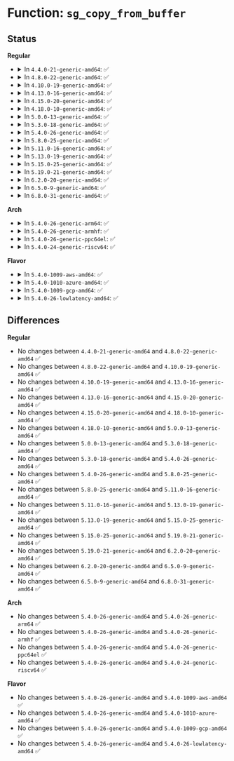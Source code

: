 # Function: <code>sg_copy_from_buffer</code>

## Status
<b>Regular</b>
<ul>
<li>
<details>
<summary>In <code>4.4.0-21-generic-amd64</code>: ✅</summary>

```c
size_t sg_copy_from_buffer(struct scatterlist * sgl, unsigned int nents, const void * buf, size_t buflen)
```

```json
{
  "name": "sg_copy_from_buffer",
  "collision_type": "Unique Global",
  "inline_type": "No",
  "funcs": [
    {
      "addr": 18446744071583016432,
      "name": "sg_copy_from_buffer",
      "external": true,
      "loc": "lib/scatterlist.c:699",
      "file": "lib/scatterlist.c",
      "inline": "seen, unknown",
      "caller_inline": [],
      "caller_func": [
        "drivers/ata/libata-scsi.c:ata_scsi_rbuf_fill",
        "drivers/ata/libata-scsi.c:atapi_qc_complete"
      ]
    }
  ],
  "symbols": [
    {
      "addr": 18446744071583016432,
      "name": "sg_copy_from_buffer",
      "section": ".text",
      "bind": "STB_GLOBAL",
      "size": 17
    }
  ]
}
```
</details>
</li>
<li>
<details>
<summary>In <code>4.8.0-22-generic-amd64</code>: ✅</summary>

```c
size_t sg_copy_from_buffer(struct scatterlist * sgl, unsigned int nents, const void * buf, size_t buflen)
```

```json
{
  "name": "sg_copy_from_buffer",
  "collision_type": "Unique Global",
  "inline_type": "No",
  "funcs": [
    {
      "addr": 18446744071583307376,
      "name": "sg_copy_from_buffer",
      "external": true,
      "loc": "lib/scatterlist.c:699",
      "file": "lib/scatterlist.c",
      "inline": "seen, unknown",
      "caller_inline": [],
      "caller_func": [
        "crypto/rsa-pkcs1pad.c:pkcs1pad_verify_complete",
        "crypto/rsa-pkcs1pad.c:pkcs1pad_decrypt_complete",
        "crypto/rsa-pkcs1pad.c:pkcs1pad_encrypt_sign_complete",
        "drivers/ata/libata-scsi.c:atapi_qc_complete",
        "drivers/ata/libata-scsi.c:ata_scsi_rbuf_fill"
      ]
    }
  ],
  "symbols": [
    {
      "addr": 18446744071583307376,
      "name": "sg_copy_from_buffer",
      "section": ".text",
      "bind": "STB_GLOBAL",
      "size": 17
    }
  ]
}
```
</details>
</li>
<li>
<details>
<summary>In <code>4.10.0-19-generic-amd64</code>: ✅</summary>

```c
size_t sg_copy_from_buffer(struct scatterlist * sgl, unsigned int nents, const void * buf, size_t buflen)
```

```json
{
  "name": "sg_copy_from_buffer",
  "collision_type": "Unique Global",
  "inline_type": "No",
  "funcs": [
    {
      "addr": 18446744071583426704,
      "name": "sg_copy_from_buffer",
      "external": true,
      "loc": "lib/scatterlist.c:699",
      "file": "lib/scatterlist.c",
      "inline": "seen, unknown",
      "caller_inline": [],
      "caller_func": [
        "crypto/rsa-pkcs1pad.c:pkcs1pad_verify_complete",
        "crypto/rsa-pkcs1pad.c:pkcs1pad_decrypt_complete",
        "crypto/rsa-pkcs1pad.c:pkcs1pad_encrypt_sign_complete",
        "drivers/ata/libata-scsi.c:ata_scsi_write_same_xlat",
        "drivers/ata/libata-scsi.c:ata_scsi_write_same_xlat",
        "drivers/ata/libata-scsi.c:atapi_qc_complete",
        "drivers/ata/libata-scsi.c:ata_scsi_rbuf_fill"
      ]
    }
  ],
  "symbols": [
    {
      "addr": 18446744071583426704,
      "name": "sg_copy_from_buffer",
      "section": ".text",
      "bind": "STB_GLOBAL",
      "size": 17
    }
  ]
}
```
</details>
</li>
<li>
<details>
<summary>In <code>4.13.0-16-generic-amd64</code>: ✅</summary>

```c
size_t sg_copy_from_buffer(struct scatterlist * sgl, unsigned int nents, const void * buf, size_t buflen)
```

```json
{
  "name": "sg_copy_from_buffer",
  "collision_type": "Unique Global",
  "inline_type": "No",
  "funcs": [
    {
      "addr": 18446744071583447680,
      "name": "sg_copy_from_buffer",
      "external": true,
      "loc": "lib/scatterlist.c:695",
      "file": "lib/scatterlist.c",
      "inline": "seen, unknown",
      "caller_inline": [],
      "caller_func": [
        "crypto/rsa-pkcs1pad.c:pkcs1pad_verify_complete",
        "crypto/rsa-pkcs1pad.c:pkcs1pad_decrypt_complete",
        "crypto/rsa-pkcs1pad.c:pkcs1pad_encrypt_sign_complete",
        "drivers/ata/libata-scsi.c:ata_scsi_write_same_xlat",
        "drivers/ata/libata-scsi.c:atapi_qc_complete",
        "drivers/ata/libata-scsi.c:ata_scsi_rbuf_fill"
      ]
    }
  ],
  "symbols": [
    {
      "addr": 18446744071583447680,
      "name": "sg_copy_from_buffer",
      "section": ".text",
      "bind": "STB_GLOBAL",
      "size": 17
    }
  ]
}
```
</details>
</li>
<li>
<details>
<summary>In <code>4.15.0-20-generic-amd64</code>: ✅</summary>

```c
size_t sg_copy_from_buffer(struct scatterlist * sgl, unsigned int nents, const void * buf, size_t buflen)
```

```json
{
  "name": "sg_copy_from_buffer",
  "collision_type": "Unique Global",
  "inline_type": "No",
  "funcs": [
    {
      "addr": 18446744071583627808,
      "name": "sg_copy_from_buffer",
      "external": true,
      "loc": "lib/scatterlist.c:736",
      "file": "lib/scatterlist.c",
      "inline": "seen, unknown",
      "caller_inline": [],
      "caller_func": [
        "crypto/rsa-pkcs1pad.c:pkcs1pad_verify_complete",
        "crypto/rsa-pkcs1pad.c:pkcs1pad_decrypt_complete",
        "crypto/rsa-pkcs1pad.c:pkcs1pad_encrypt_sign_complete",
        "drivers/ata/libata-scsi.c:ata_scsi_write_same_xlat",
        "drivers/ata/libata-scsi.c:atapi_qc_complete",
        "drivers/ata/libata-scsi.c:ata_scsi_rbuf_fill"
      ]
    }
  ],
  "symbols": [
    {
      "addr": 18446744071583627808,
      "name": "sg_copy_from_buffer",
      "section": ".text",
      "bind": "STB_GLOBAL",
      "size": 17
    }
  ]
}
```
</details>
</li>
<li>
<details>
<summary>In <code>4.18.0-10-generic-amd64</code>: ✅</summary>

```c
size_t sg_copy_from_buffer(struct scatterlist * sgl, unsigned int nents, const void * buf, size_t buflen)
```

```json
{
  "name": "sg_copy_from_buffer",
  "collision_type": "Unique Global",
  "inline_type": "No",
  "funcs": [
    {
      "addr": 18446744071583844096,
      "name": "sg_copy_from_buffer",
      "external": true,
      "loc": "lib/scatterlist.c:851",
      "file": "lib/scatterlist.c",
      "inline": "seen, unknown",
      "caller_inline": [],
      "caller_func": [
        "crypto/rsa-pkcs1pad.c:pkcs1pad_verify_complete",
        "crypto/rsa-pkcs1pad.c:pkcs1pad_decrypt_complete",
        "crypto/rsa-pkcs1pad.c:pkcs1pad_encrypt_sign_complete",
        "drivers/ata/libata-scsi.c:ata_scsi_write_same_xlat",
        "drivers/ata/libata-scsi.c:atapi_qc_complete",
        "drivers/ata/libata-scsi.c:ata_scsi_rbuf_fill"
      ]
    }
  ],
  "symbols": [
    {
      "addr": 18446744071583844096,
      "name": "sg_copy_from_buffer",
      "section": ".text",
      "bind": "STB_GLOBAL",
      "size": 17
    }
  ]
}
```
</details>
</li>
<li>
<details>
<summary>In <code>5.0.0-13-generic-amd64</code>: ✅</summary>

```c
size_t sg_copy_from_buffer(struct scatterlist * sgl, unsigned int nents, const void * buf, size_t buflen)
```

```json
{
  "name": "sg_copy_from_buffer",
  "collision_type": "Unique Global",
  "inline_type": "No",
  "funcs": [
    {
      "addr": 18446744071583927792,
      "name": "sg_copy_from_buffer",
      "external": true,
      "loc": "lib/scatterlist.c:851",
      "file": "lib/scatterlist.c",
      "inline": "seen, unknown",
      "caller_inline": [],
      "caller_func": [
        "crypto/rsa-pkcs1pad.c:pkcs1pad_verify_complete",
        "crypto/rsa-pkcs1pad.c:pkcs1pad_decrypt_complete",
        "crypto/rsa-pkcs1pad.c:pkcs1pad_encrypt_sign_complete",
        "drivers/ata/libata-scsi.c:ata_scsi_write_same_xlat",
        "drivers/ata/libata-scsi.c:atapi_qc_complete",
        "drivers/ata/libata-scsi.c:ata_scsi_rbuf_fill"
      ]
    }
  ],
  "symbols": [
    {
      "addr": 18446744071583927792,
      "name": "sg_copy_from_buffer",
      "section": ".text",
      "bind": "STB_GLOBAL",
      "size": 17
    }
  ]
}
```
</details>
</li>
<li>
<details>
<summary>In <code>5.3.0-18-generic-amd64</code>: ✅</summary>

```c
size_t sg_copy_from_buffer(struct scatterlist * sgl, unsigned int nents, const void * buf, size_t buflen)
```

```json
{
  "name": "sg_copy_from_buffer",
  "collision_type": "Unique Global",
  "inline_type": "No",
  "funcs": [
    {
      "addr": 18446744071584107680,
      "name": "sg_copy_from_buffer",
      "external": true,
      "loc": "lib/scatterlist.c:886",
      "file": "lib/scatterlist.c",
      "inline": "seen, unknown",
      "caller_inline": [],
      "caller_func": [
        "crypto/rsa-pkcs1pad.c:pkcs1pad_decrypt_complete",
        "crypto/rsa-pkcs1pad.c:pkcs1pad_encrypt_sign_complete",
        "drivers/ata/libata-scsi.c:ata_scsi_write_same_xlat",
        "drivers/ata/libata-scsi.c:atapi_qc_complete",
        "drivers/ata/libata-scsi.c:ata_scsi_rbuf_fill"
      ]
    }
  ],
  "symbols": [
    {
      "addr": 18446744071584107680,
      "name": "sg_copy_from_buffer",
      "section": ".text",
      "bind": "STB_GLOBAL",
      "size": 17
    }
  ]
}
```
</details>
</li>
<li>
<details>
<summary>In <code>5.4.0-26-generic-amd64</code>: ✅</summary>

```c
size_t sg_copy_from_buffer(struct scatterlist * sgl, unsigned int nents, const void * buf, size_t buflen)
```

```json
{
  "name": "sg_copy_from_buffer",
  "collision_type": "Unique Global",
  "inline_type": "No",
  "funcs": [
    {
      "addr": 18446744071584230880,
      "name": "sg_copy_from_buffer",
      "external": true,
      "loc": "lib/scatterlist.c:886",
      "file": "lib/scatterlist.c",
      "inline": "seen, unknown",
      "caller_inline": [],
      "caller_func": [
        "crypto/rsa-pkcs1pad.c:pkcs1pad_decrypt_complete",
        "crypto/rsa-pkcs1pad.c:pkcs1pad_encrypt_sign_complete",
        "drivers/ata/libata-scsi.c:ata_scsi_write_same_xlat",
        "drivers/ata/libata-scsi.c:atapi_qc_complete",
        "drivers/ata/libata-scsi.c:ata_scsi_rbuf_fill"
      ]
    }
  ],
  "symbols": [
    {
      "addr": 18446744071584230880,
      "name": "sg_copy_from_buffer",
      "section": ".text",
      "bind": "STB_GLOBAL",
      "size": 17
    }
  ]
}
```
</details>
</li>
<li>
<details>
<summary>In <code>5.8.0-25-generic-amd64</code>: ✅</summary>

```c
size_t sg_copy_from_buffer(struct scatterlist * sgl, unsigned int nents, const void * buf, size_t buflen)
```

```json
{
  "name": "sg_copy_from_buffer",
  "collision_type": "Unique Global",
  "inline_type": "No",
  "funcs": [
    {
      "addr": 18446744071584636992,
      "name": "sg_copy_from_buffer",
      "external": true,
      "loc": "lib/scatterlist.c:886",
      "file": "lib/scatterlist.c",
      "inline": "seen, unknown",
      "caller_inline": [],
      "caller_func": [
        "crypto/rsa-pkcs1pad.c:pkcs1pad_decrypt_complete",
        "crypto/rsa-pkcs1pad.c:pkcs1pad_encrypt_sign_complete",
        "drivers/ata/libata-scsi.c:ata_format_dsm_trim_descr",
        "drivers/ata/libata-scsi.c:atapi_qc_complete",
        "drivers/ata/libata-scsi.c:ata_scsi_rbuf_fill"
      ]
    }
  ],
  "symbols": [
    {
      "addr": 18446744071584636992,
      "name": "sg_copy_from_buffer",
      "section": ".text",
      "bind": "STB_GLOBAL",
      "size": 17
    }
  ]
}
```
</details>
</li>
<li>
<details>
<summary>In <code>5.11.0-16-generic-amd64</code>: ✅</summary>

```c
size_t sg_copy_from_buffer(struct scatterlist * sgl, unsigned int nents, const void * buf, size_t buflen)
```

```json
{
  "name": "sg_copy_from_buffer",
  "collision_type": "Unique Global",
  "inline_type": "No",
  "funcs": [
    {
      "addr": 18446744071584756000,
      "name": "sg_copy_from_buffer",
      "external": true,
      "loc": "lib/scatterlist.c:967",
      "file": "lib/scatterlist.c",
      "inline": "seen, unknown",
      "caller_inline": [],
      "caller_func": [
        "crypto/rsa-pkcs1pad.c:pkcs1pad_decrypt_complete",
        "crypto/rsa-pkcs1pad.c:pkcs1pad_encrypt_sign_complete",
        "drivers/ata/libata-scsi.c:ata_format_dsm_trim_descr",
        "drivers/ata/libata-scsi.c:atapi_qc_complete",
        "drivers/ata/libata-scsi.c:ata_scsi_rbuf_fill"
      ]
    }
  ],
  "symbols": [
    {
      "addr": 18446744071584756000,
      "name": "sg_copy_from_buffer",
      "section": ".text",
      "bind": "STB_GLOBAL",
      "size": 17
    }
  ]
}
```
</details>
</li>
<li>
<details>
<summary>In <code>5.13.0-19-generic-amd64</code>: ✅</summary>

```c
size_t sg_copy_from_buffer(struct scatterlist * sgl, unsigned int nents, const void * buf, size_t buflen)
```

```json
{
  "name": "sg_copy_from_buffer",
  "collision_type": "Unique Global",
  "inline_type": "No",
  "funcs": [
    {
      "addr": 18446744071584785632,
      "name": "sg_copy_from_buffer",
      "external": true,
      "loc": "lib/scatterlist.c:967",
      "file": "lib/scatterlist.c",
      "inline": "seen, unknown",
      "caller_inline": [],
      "caller_func": [
        "crypto/rsa-pkcs1pad.c:pkcs1pad_decrypt_complete",
        "crypto/rsa-pkcs1pad.c:pkcs1pad_encrypt_sign_complete",
        "drivers/ata/libata-scsi.c:ata_scsi_write_same_xlat",
        "drivers/ata/libata-scsi.c:atapi_qc_complete",
        "drivers/ata/libata-scsi.c:ata_scsi_rbuf_fill"
      ]
    }
  ],
  "symbols": [
    {
      "addr": 18446744071584785632,
      "name": "sg_copy_from_buffer",
      "section": ".text",
      "bind": "STB_GLOBAL",
      "size": 17
    }
  ]
}
```
</details>
</li>
<li>
<details>
<summary>In <code>5.15.0-25-generic-amd64</code>: ✅</summary>

```c
size_t sg_copy_from_buffer(struct scatterlist * sgl, unsigned int nents, const void * buf, size_t buflen)
```

```json
{
  "name": "sg_copy_from_buffer",
  "collision_type": "Unique Global",
  "inline_type": "No",
  "funcs": [
    {
      "addr": 18446744071585216064,
      "name": "sg_copy_from_buffer",
      "external": true,
      "loc": "lib/scatterlist.c:997",
      "file": "lib/scatterlist.c",
      "inline": "seen, unknown",
      "caller_inline": [],
      "caller_func": [
        "crypto/rsa-pkcs1pad.c:pkcs1pad_decrypt_complete",
        "crypto/rsa-pkcs1pad.c:pkcs1pad_encrypt_sign_complete",
        "drivers/ata/libata-scsi.c:ata_scsi_simulate",
        "drivers/ata/libata-scsi.c:ata_scsi_write_same_xlat",
        "drivers/ata/libata-scsi.c:atapi_qc_complete"
      ]
    }
  ],
  "symbols": [
    {
      "addr": 18446744071585216064,
      "name": "sg_copy_from_buffer",
      "section": ".text",
      "bind": "STB_GLOBAL",
      "size": 17
    }
  ]
}
```
</details>
</li>
<li>
<details>
<summary>In <code>5.19.0-21-generic-amd64</code>: ✅</summary>

```c
size_t sg_copy_from_buffer(struct scatterlist * sgl, unsigned int nents, const void * buf, size_t buflen)
```

```json
{
  "name": "sg_copy_from_buffer",
  "collision_type": "Unique Global",
  "inline_type": "No",
  "funcs": [
    {
      "addr": 18446744071586053776,
      "name": "sg_copy_from_buffer",
      "external": true,
      "loc": "lib/scatterlist.c:994",
      "file": "lib/scatterlist.c",
      "inline": "seen, unknown",
      "caller_inline": [],
      "caller_func": [
        "crypto/rsa-pkcs1pad.c:pkcs1pad_decrypt_complete",
        "crypto/rsa-pkcs1pad.c:pkcs1pad_encrypt_sign_complete",
        "drivers/ata/libata-scsi.c:ata_scsi_simulate",
        "drivers/ata/libata-scsi.c:ata_scsi_simulate",
        "drivers/ata/libata-scsi.c:ata_scsi_write_same_xlat",
        "drivers/ata/libata-scsi.c:atapi_qc_complete"
      ]
    }
  ],
  "symbols": [
    {
      "addr": 18446744071586053776,
      "name": "sg_copy_from_buffer",
      "section": ".text",
      "bind": "STB_GLOBAL",
      "size": 35
    }
  ]
}
```
</details>
</li>
<li>
<details>
<summary>In <code>6.2.0-20-generic-amd64</code>: ✅</summary>

```c
size_t sg_copy_from_buffer(struct scatterlist * sgl, unsigned int nents, const void * buf, size_t buflen)
```

```json
{
  "name": "sg_copy_from_buffer",
  "collision_type": "Unique Global",
  "inline_type": "No",
  "funcs": [
    {
      "addr": 18446744071587037792,
      "name": "sg_copy_from_buffer",
      "external": true,
      "loc": "lib/scatterlist.c:1004",
      "file": "lib/scatterlist.c",
      "inline": "seen, unknown",
      "caller_inline": [],
      "caller_func": [
        "crypto/rsa-pkcs1pad.c:pkcs1pad_decrypt_complete",
        "crypto/rsa-pkcs1pad.c:pkcs1pad_encrypt_sign_complete",
        "drivers/ata/libata-scsi.c:ata_scsi_simulate",
        "drivers/ata/libata-scsi.c:ata_scsi_simulate",
        "drivers/ata/libata-scsi.c:ata_scsi_write_same_xlat",
        "drivers/ata/libata-scsi.c:atapi_qc_complete"
      ]
    }
  ],
  "symbols": [
    {
      "addr": 18446744071587037792,
      "name": "sg_copy_from_buffer",
      "section": ".text",
      "bind": "STB_GLOBAL",
      "size": 35
    }
  ]
}
```
</details>
</li>
<li>
<details>
<summary>In <code>6.5.0-9-generic-amd64</code>: ✅</summary>

```c
size_t sg_copy_from_buffer(struct scatterlist * sgl, unsigned int nents, const void * buf, size_t buflen)
```

```json
{
  "name": "sg_copy_from_buffer",
  "collision_type": "Unique Global",
  "inline_type": "No",
  "funcs": [
    {
      "addr": 18446744071587292864,
      "name": "sg_copy_from_buffer",
      "external": true,
      "loc": "lib/scatterlist.c:1006",
      "file": "lib/scatterlist.c",
      "inline": "seen, unknown",
      "caller_inline": [],
      "caller_func": [
        "crypto/rsa-pkcs1pad.c:pkcs1pad_decrypt_complete",
        "crypto/rsa-pkcs1pad.c:pkcs1pad_encrypt_sign_complete",
        "drivers/ata/libata-scsi.c:ata_scsi_simulate",
        "drivers/ata/libata-scsi.c:ata_scsi_simulate",
        "drivers/ata/libata-scsi.c:ata_scsi_write_same_xlat",
        "drivers/ata/libata-scsi.c:atapi_qc_complete"
      ]
    }
  ],
  "symbols": [
    {
      "addr": 18446744071587292864,
      "name": "sg_copy_from_buffer",
      "section": ".text",
      "bind": "STB_GLOBAL",
      "size": 35
    }
  ]
}
```
</details>
</li>
<li>
<details>
<summary>In <code>6.8.0-31-generic-amd64</code>: ✅</summary>

```c
size_t sg_copy_from_buffer(struct scatterlist * sgl, unsigned int nents, const void * buf, size_t buflen)
```

```json
{
  "name": "sg_copy_from_buffer",
  "collision_type": "Unique Global",
  "inline_type": "No",
  "funcs": [
    {
      "addr": 18446744071587578688,
      "name": "sg_copy_from_buffer",
      "external": true,
      "loc": "lib/scatterlist.c:1008",
      "file": "lib/scatterlist.c",
      "inline": "seen, unknown",
      "caller_inline": [],
      "caller_func": [
        "crypto/rsa-pkcs1pad.c:pkcs1pad_decrypt_complete",
        "crypto/rsa-pkcs1pad.c:pkcs1pad_encrypt_sign_complete",
        "drivers/ata/libata-scsi.c:ata_scsi_simulate",
        "drivers/ata/libata-scsi.c:ata_scsi_simulate",
        "drivers/ata/libata-scsi.c:ata_scsi_write_same_xlat",
        "drivers/ata/libata-scsi.c:atapi_qc_complete"
      ]
    }
  ],
  "symbols": [
    {
      "addr": 18446744071587578688,
      "name": "sg_copy_from_buffer",
      "section": ".text",
      "bind": "STB_GLOBAL",
      "size": 35
    }
  ]
}
```
</details>
</li>
</ul>
<b>Arch</b>
<ul>
<li>
<details>
<summary>In <code>5.4.0-26-generic-arm64</code>: ✅</summary>

```c
size_t sg_copy_from_buffer(struct scatterlist * sgl, unsigned int nents, const void * buf, size_t buflen)
```

```json
{
  "name": "sg_copy_from_buffer",
  "collision_type": "Unique Global",
  "inline_type": "No",
  "funcs": [
    {
      "addr": 18446603336496105904,
      "name": "sg_copy_from_buffer",
      "external": true,
      "loc": "lib/scatterlist.c:886",
      "file": "lib/scatterlist.c",
      "inline": "seen, unknown",
      "caller_inline": [],
      "caller_func": [
        "crypto/rsa-pkcs1pad.c:pkcs1pad_decrypt_complete",
        "crypto/rsa-pkcs1pad.c:pkcs1pad_encrypt_sign_complete",
        "drivers/ata/libata-scsi.c:ata_scsi_write_same_xlat",
        "drivers/ata/libata-scsi.c:atapi_qc_complete",
        "drivers/ata/libata-scsi.c:ata_scsi_rbuf_fill"
      ]
    }
  ],
  "symbols": [
    {
      "addr": 18446603336496105904,
      "name": "sg_copy_from_buffer",
      "section": ".text",
      "bind": "STB_GLOBAL",
      "size": 28
    }
  ]
}
```
</details>
</li>
<li>
<details>
<summary>In <code>5.4.0-26-generic-armhf</code>: ✅</summary>

```c
size_t sg_copy_from_buffer(struct scatterlist * sgl, unsigned int nents, const void * buf, size_t buflen)
```

```json
{
  "name": "sg_copy_from_buffer",
  "collision_type": "Unique Global",
  "inline_type": "No",
  "funcs": [
    {
      "addr": 3229430764,
      "name": "sg_copy_from_buffer",
      "external": true,
      "loc": "lib/scatterlist.c:886",
      "file": "lib/scatterlist.c",
      "inline": "seen, unknown",
      "caller_inline": [],
      "caller_func": [
        "crypto/rsa-pkcs1pad.c:pkcs1pad_decrypt_complete",
        "crypto/rsa-pkcs1pad.c:pkcs1pad_encrypt_sign_complete",
        "drivers/ata/libata-scsi.c:ata_scsi_write_same_xlat",
        "drivers/ata/libata-scsi.c:atapi_qc_complete",
        "drivers/ata/libata-scsi.c:ata_scsi_rbuf_fill",
        "drivers/mmc/host/sdhci.c:sdhci_request_done"
      ]
    }
  ],
  "symbols": [
    {
      "addr": 3229430764,
      "name": "sg_copy_from_buffer",
      "section": ".text",
      "bind": "STB_GLOBAL",
      "size": 40
    }
  ]
}
```
</details>
</li>
<li>
<details>
<summary>In <code>5.4.0-26-generic-ppc64el</code>: ✅</summary>

```c
size_t sg_copy_from_buffer(struct scatterlist * sgl, unsigned int nents, const void * buf, size_t buflen)
```

```json
{
  "name": "sg_copy_from_buffer",
  "collision_type": "Unique Global",
  "inline_type": "No",
  "funcs": [
    {
      "addr": 13835058055290353120,
      "name": "sg_copy_from_buffer",
      "external": true,
      "loc": "lib/scatterlist.c:886",
      "file": "lib/scatterlist.c",
      "inline": "seen, unknown",
      "caller_inline": [],
      "caller_func": [
        "crypto/rsa-pkcs1pad.c:pkcs1pad_decrypt_complete",
        "crypto/rsa-pkcs1pad.c:pkcs1pad_encrypt_sign_complete",
        "drivers/ata/libata-scsi.c:ata_scsi_write_same_xlat",
        "drivers/ata/libata-scsi.c:atapi_qc_complete",
        "drivers/ata/libata-scsi.c:ata_scsi_rbuf_fill"
      ]
    }
  ],
  "symbols": [
    {
      "addr": 13835058055290353120,
      "name": "sg_copy_from_buffer",
      "section": ".text",
      "bind": "STB_GLOBAL",
      "size": 20
    }
  ]
}
```
</details>
</li>
<li>
<details>
<summary>In <code>5.4.0-24-generic-riscv64</code>: ✅</summary>

```c
size_t sg_copy_from_buffer(struct scatterlist * sgl, unsigned int nents, const void * buf, size_t buflen)
```

```json
{
  "name": "sg_copy_from_buffer",
  "collision_type": "Unique Global",
  "inline_type": "No",
  "funcs": [
    {
      "addr": 18446743936275172128,
      "name": "sg_copy_from_buffer",
      "external": true,
      "loc": "lib/scatterlist.c:886",
      "file": "lib/scatterlist.c",
      "inline": "seen, unknown",
      "caller_inline": [],
      "caller_func": [
        "crypto/rsa-pkcs1pad.c:pkcs1pad_decrypt_complete",
        "crypto/rsa-pkcs1pad.c:pkcs1pad_encrypt_sign_complete",
        "drivers/ata/libata-scsi.c:ata_scsi_write_same_xlat",
        "drivers/ata/libata-scsi.c:atapi_qc_complete",
        "drivers/ata/libata-scsi.c:ata_scsi_rbuf_fill"
      ]
    }
  ],
  "symbols": [
    {
      "addr": 18446743936275172128,
      "name": "sg_copy_from_buffer",
      "section": ".text",
      "bind": "STB_GLOBAL",
      "size": 28
    }
  ]
}
```
</details>
</li>
</ul>
<b>Flavor</b>
<ul>
<li>
<details>
<summary>In <code>5.4.0-1009-aws-amd64</code>: ✅</summary>

```c
size_t sg_copy_from_buffer(struct scatterlist * sgl, unsigned int nents, const void * buf, size_t buflen)
```

```json
{
  "name": "sg_copy_from_buffer",
  "collision_type": "Unique Global",
  "inline_type": "No",
  "funcs": [
    {
      "addr": 18446744071584199616,
      "name": "sg_copy_from_buffer",
      "external": true,
      "loc": "lib/scatterlist.c:886",
      "file": "lib/scatterlist.c",
      "inline": "seen, unknown",
      "caller_inline": [],
      "caller_func": [
        "crypto/rsa-pkcs1pad.c:pkcs1pad_decrypt_complete",
        "crypto/rsa-pkcs1pad.c:pkcs1pad_encrypt_sign_complete",
        "drivers/ata/libata-scsi.c:ata_scsi_write_same_xlat",
        "drivers/ata/libata-scsi.c:atapi_qc_complete",
        "drivers/ata/libata-scsi.c:ata_scsi_rbuf_fill"
      ]
    }
  ],
  "symbols": [
    {
      "addr": 18446744071584199616,
      "name": "sg_copy_from_buffer",
      "section": ".text",
      "bind": "STB_GLOBAL",
      "size": 17
    }
  ]
}
```
</details>
</li>
<li>
<details>
<summary>In <code>5.4.0-1010-azure-amd64</code>: ✅</summary>

```c
size_t sg_copy_from_buffer(struct scatterlist * sgl, unsigned int nents, const void * buf, size_t buflen)
```

```json
{
  "name": "sg_copy_from_buffer",
  "collision_type": "Unique Global",
  "inline_type": "No",
  "funcs": [
    {
      "addr": 18446744071584134832,
      "name": "sg_copy_from_buffer",
      "external": true,
      "loc": "lib/scatterlist.c:886",
      "file": "lib/scatterlist.c",
      "inline": "seen, unknown",
      "caller_inline": [],
      "caller_func": [
        "crypto/rsa-pkcs1pad.c:pkcs1pad_decrypt_complete",
        "crypto/rsa-pkcs1pad.c:pkcs1pad_encrypt_sign_complete",
        "drivers/ata/libata-scsi.c:ata_scsi_write_same_xlat",
        "drivers/ata/libata-scsi.c:atapi_qc_complete",
        "drivers/ata/libata-scsi.c:ata_scsi_rbuf_fill"
      ]
    }
  ],
  "symbols": [
    {
      "addr": 18446744071584134832,
      "name": "sg_copy_from_buffer",
      "section": ".text",
      "bind": "STB_GLOBAL",
      "size": 17
    }
  ]
}
```
</details>
</li>
<li>
<details>
<summary>In <code>5.4.0-1009-gcp-amd64</code>: ✅</summary>

```c
size_t sg_copy_from_buffer(struct scatterlist * sgl, unsigned int nents, const void * buf, size_t buflen)
```

```json
{
  "name": "sg_copy_from_buffer",
  "collision_type": "Unique Global",
  "inline_type": "No",
  "funcs": [
    {
      "addr": 18446744071584183376,
      "name": "sg_copy_from_buffer",
      "external": true,
      "loc": "lib/scatterlist.c:886",
      "file": "lib/scatterlist.c",
      "inline": "seen, unknown",
      "caller_inline": [],
      "caller_func": [
        "crypto/rsa-pkcs1pad.c:pkcs1pad_decrypt_complete",
        "crypto/rsa-pkcs1pad.c:pkcs1pad_encrypt_sign_complete",
        "drivers/ata/libata-scsi.c:ata_scsi_write_same_xlat",
        "drivers/ata/libata-scsi.c:atapi_qc_complete",
        "drivers/ata/libata-scsi.c:ata_scsi_rbuf_fill"
      ]
    }
  ],
  "symbols": [
    {
      "addr": 18446744071584183376,
      "name": "sg_copy_from_buffer",
      "section": ".text",
      "bind": "STB_GLOBAL",
      "size": 17
    }
  ]
}
```
</details>
</li>
<li>
<details>
<summary>In <code>5.4.0-26-lowlatency-amd64</code>: ✅</summary>

```c
size_t sg_copy_from_buffer(struct scatterlist * sgl, unsigned int nents, const void * buf, size_t buflen)
```

```json
{
  "name": "sg_copy_from_buffer",
  "collision_type": "Unique Global",
  "inline_type": "No",
  "funcs": [
    {
      "addr": 18446744071584287728,
      "name": "sg_copy_from_buffer",
      "external": true,
      "loc": "lib/scatterlist.c:886",
      "file": "lib/scatterlist.c",
      "inline": "seen, unknown",
      "caller_inline": [],
      "caller_func": [
        "crypto/rsa-pkcs1pad.c:pkcs1pad_decrypt_complete",
        "crypto/rsa-pkcs1pad.c:pkcs1pad_encrypt_sign_complete",
        "drivers/ata/libata-scsi.c:ata_scsi_write_same_xlat",
        "drivers/ata/libata-scsi.c:atapi_qc_complete",
        "drivers/ata/libata-scsi.c:ata_scsi_rbuf_fill"
      ]
    }
  ],
  "symbols": [
    {
      "addr": 18446744071584287728,
      "name": "sg_copy_from_buffer",
      "section": ".text",
      "bind": "STB_GLOBAL",
      "size": 17
    }
  ]
}
```
</details>
</li>
</ul>

## Differences
<b>Regular</b>
<ul>
<li>
No changes between <code>4.4.0-21-generic-amd64</code> and <code>4.8.0-22-generic-amd64</code> ✅
</li>
<li>
No changes between <code>4.8.0-22-generic-amd64</code> and <code>4.10.0-19-generic-amd64</code> ✅
</li>
<li>
No changes between <code>4.10.0-19-generic-amd64</code> and <code>4.13.0-16-generic-amd64</code> ✅
</li>
<li>
No changes between <code>4.13.0-16-generic-amd64</code> and <code>4.15.0-20-generic-amd64</code> ✅
</li>
<li>
No changes between <code>4.15.0-20-generic-amd64</code> and <code>4.18.0-10-generic-amd64</code> ✅
</li>
<li>
No changes between <code>4.18.0-10-generic-amd64</code> and <code>5.0.0-13-generic-amd64</code> ✅
</li>
<li>
No changes between <code>5.0.0-13-generic-amd64</code> and <code>5.3.0-18-generic-amd64</code> ✅
</li>
<li>
No changes between <code>5.3.0-18-generic-amd64</code> and <code>5.4.0-26-generic-amd64</code> ✅
</li>
<li>
No changes between <code>5.4.0-26-generic-amd64</code> and <code>5.8.0-25-generic-amd64</code> ✅
</li>
<li>
No changes between <code>5.8.0-25-generic-amd64</code> and <code>5.11.0-16-generic-amd64</code> ✅
</li>
<li>
No changes between <code>5.11.0-16-generic-amd64</code> and <code>5.13.0-19-generic-amd64</code> ✅
</li>
<li>
No changes between <code>5.13.0-19-generic-amd64</code> and <code>5.15.0-25-generic-amd64</code> ✅
</li>
<li>
No changes between <code>5.15.0-25-generic-amd64</code> and <code>5.19.0-21-generic-amd64</code> ✅
</li>
<li>
No changes between <code>5.19.0-21-generic-amd64</code> and <code>6.2.0-20-generic-amd64</code> ✅
</li>
<li>
No changes between <code>6.2.0-20-generic-amd64</code> and <code>6.5.0-9-generic-amd64</code> ✅
</li>
<li>
No changes between <code>6.5.0-9-generic-amd64</code> and <code>6.8.0-31-generic-amd64</code> ✅
</li>
</ul>
<b>Arch</b>
<ul>
<li>
No changes between <code>5.4.0-26-generic-amd64</code> and <code>5.4.0-26-generic-arm64</code> ✅
</li>
<li>
No changes between <code>5.4.0-26-generic-amd64</code> and <code>5.4.0-26-generic-armhf</code> ✅
</li>
<li>
No changes between <code>5.4.0-26-generic-amd64</code> and <code>5.4.0-26-generic-ppc64el</code> ✅
</li>
<li>
No changes between <code>5.4.0-26-generic-amd64</code> and <code>5.4.0-24-generic-riscv64</code> ✅
</li>
</ul>
<b>Flavor</b>
<ul>
<li>
No changes between <code>5.4.0-26-generic-amd64</code> and <code>5.4.0-1009-aws-amd64</code> ✅
</li>
<li>
No changes between <code>5.4.0-26-generic-amd64</code> and <code>5.4.0-1010-azure-amd64</code> ✅
</li>
<li>
No changes between <code>5.4.0-26-generic-amd64</code> and <code>5.4.0-1009-gcp-amd64</code> ✅
</li>
<li>
No changes between <code>5.4.0-26-generic-amd64</code> and <code>5.4.0-26-lowlatency-amd64</code> ✅
</li>
</ul>
